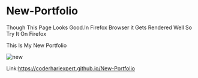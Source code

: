 # New-Portfolio


Though This Page Looks Good.In Firefox Browser it Gets Rendered Well So Try It On Firefox



This Is My New Portfolio




![new](https://user-images.githubusercontent.com/96340194/180240019-8d7606a9-6b50-4ac5-be1a-985d518bd795.png)


Link:https://coderhariexpert.github.io/New-Portfolio

